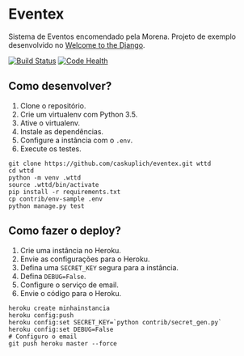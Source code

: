 # Eventex

Sistema de Eventos encomendado pela Morena. Projeto de exemplo desenvolvido no
[Welcome to the Django](http://welcometothedjango.com.br/).

[![Build Status](https://travis-ci.org/caskuplich/eventex.svg?branch=master)](https://travis-ci.org/caskuplich/eventex)
[![Code Health](https://landscape.io/github/caskuplich/eventex/master/landscape.svg?style=flat)](https://landscape.io/github/caskuplich/eventex/master)

## Como desenvolver?

1. Clone o repositório.
2. Crie um virtualenv com Python 3.5.
3. Ative o virtualenv.
4. Instale as dependências.
5. Configure a instância com o `.env`.
6. Execute os testes.

```console
git clone https://github.com/caskuplich/eventex.git wttd
cd wttd
python -m venv .wttd
source .wttd/bin/activate
pip install -r requirements.txt
cp contrib/env-sample .env
python manage.py test
```

## Como fazer o deploy?

1. Crie uma instância no Heroku.
2. Envie as configurações para o Heroku.
3. Defina uma `SECRET_KEY` segura para a instância.
4. Defina `DEBUG=False`.
5. Configure o serviço de email.
6. Envie o código para o Heroku.

```console
heroku create minhainstancia
heroku config:push
heroku config:set SECRET_KEY=`python contrib/secret_gen.py`
heroku config:set DEBUG=False
# Configuro o email
git push heroku master --force
```
